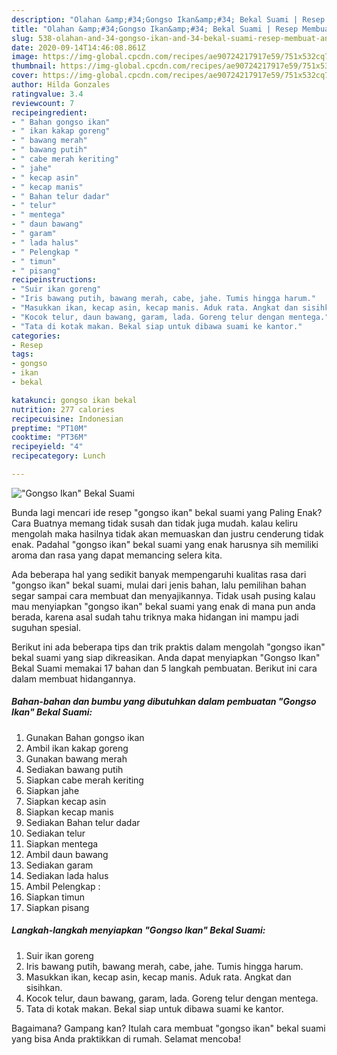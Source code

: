 ```yaml
---
description: "Olahan &amp;#34;Gongso Ikan&amp;#34; Bekal Suami | Resep Membuat &amp;#34;Gongso Ikan&amp;#34; Bekal Suami Yang Bisa Manjain Lidah"
title: "Olahan &amp;#34;Gongso Ikan&amp;#34; Bekal Suami | Resep Membuat &amp;#34;Gongso Ikan&amp;#34; Bekal Suami Yang Bisa Manjain Lidah"
slug: 538-olahan-and-34-gongso-ikan-and-34-bekal-suami-resep-membuat-and-34-gongso-ikan-and-34-bekal-suami-yang-bisa-manjain-lidah
date: 2020-09-14T14:46:08.861Z
image: https://img-global.cpcdn.com/recipes/ae90724217917e59/751x532cq70/gongso-ikan-bekal-suami-foto-resep-utama.jpg
thumbnail: https://img-global.cpcdn.com/recipes/ae90724217917e59/751x532cq70/gongso-ikan-bekal-suami-foto-resep-utama.jpg
cover: https://img-global.cpcdn.com/recipes/ae90724217917e59/751x532cq70/gongso-ikan-bekal-suami-foto-resep-utama.jpg
author: Hilda Gonzales
ratingvalue: 3.4
reviewcount: 7
recipeingredient:
- " Bahan gongso ikan"
- " ikan kakap goreng"
- " bawang merah"
- " bawang putih"
- " cabe merah keriting"
- " jahe"
- " kecap asin"
- " kecap manis"
- " Bahan telur dadar"
- " telur"
- " mentega"
- " daun bawang"
- " garam"
- " lada halus"
- " Pelengkap "
- " timun"
- " pisang"
recipeinstructions:
- "Suir ikan goreng"
- "Iris bawang putih, bawang merah, cabe, jahe. Tumis hingga harum."
- "Masukkan ikan, kecap asin, kecap manis. Aduk rata. Angkat dan sisihkan."
- "Kocok telur, daun bawang, garam, lada. Goreng telur dengan mentega."
- "Tata di kotak makan. Bekal siap untuk dibawa suami ke kantor."
categories:
- Resep
tags:
- gongso
- ikan
- bekal

katakunci: gongso ikan bekal 
nutrition: 277 calories
recipecuisine: Indonesian
preptime: "PT10M"
cooktime: "PT36M"
recipeyield: "4"
recipecategory: Lunch

---
```



![&#34;Gongso Ikan&#34; Bekal Suami](https://img-global.cpcdn.com/recipes/ae90724217917e59/751x532cq70/gongso-ikan-bekal-suami-foto-resep-utama.jpg)

Bunda lagi mencari ide resep &#34;gongso ikan&#34; bekal suami yang Paling Enak? Cara Buatnya memang tidak susah dan tidak juga mudah. kalau keliru mengolah maka hasilnya tidak akan memuaskan dan justru cenderung tidak enak. Padahal &#34;gongso ikan&#34; bekal suami yang enak harusnya sih memiliki aroma dan rasa yang dapat memancing selera kita.



Ada beberapa hal yang sedikit banyak mempengaruhi kualitas rasa dari &#34;gongso ikan&#34; bekal suami, mulai dari jenis bahan, lalu pemilihan bahan segar sampai cara membuat dan menyajikannya. Tidak usah pusing kalau mau menyiapkan &#34;gongso ikan&#34; bekal suami yang enak di mana pun anda berada, karena asal sudah tahu triknya maka hidangan ini mampu jadi suguhan spesial.


Berikut ini ada beberapa tips dan trik praktis dalam mengolah &#34;gongso ikan&#34; bekal suami yang siap dikreasikan. Anda dapat menyiapkan &#34;Gongso Ikan&#34; Bekal Suami memakai 17 bahan dan 5 langkah pembuatan. Berikut ini cara dalam membuat hidangannya.

<!--inarticleads1-->

##### Bahan-bahan dan bumbu yang dibutuhkan dalam pembuatan &#34;Gongso Ikan&#34; Bekal Suami:

1. Gunakan  Bahan gongso ikan
1. Ambil  ikan kakap goreng
1. Gunakan  bawang merah
1. Sediakan  bawang putih
1. Siapkan  cabe merah keriting
1. Siapkan  jahe
1. Siapkan  kecap asin
1. Siapkan  kecap manis
1. Sediakan  Bahan telur dadar
1. Sediakan  telur
1. Siapkan  mentega
1. Ambil  daun bawang
1. Sediakan  garam
1. Sediakan  lada halus
1. Ambil  Pelengkap :
1. Siapkan  timun
1. Siapkan  pisang




<!--inarticleads2-->

##### Langkah-langkah menyiapkan &#34;Gongso Ikan&#34; Bekal Suami:

1. Suir ikan goreng
1. Iris bawang putih, bawang merah, cabe, jahe. Tumis hingga harum.
1. Masukkan ikan, kecap asin, kecap manis. Aduk rata. Angkat dan sisihkan.
1. Kocok telur, daun bawang, garam, lada. Goreng telur dengan mentega.
1. Tata di kotak makan. Bekal siap untuk dibawa suami ke kantor.




Bagaimana? Gampang kan? Itulah cara membuat &#34;gongso ikan&#34; bekal suami yang bisa Anda praktikkan di rumah. Selamat mencoba!
